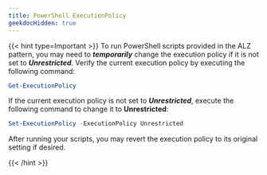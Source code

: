 ```yaml
---
title: PowerShell ExecutionPolicy
geekdocHidden: true
---
```


{{< hint type=Important >}}
To run PowerShell scripts provided in the ALZ pattern, you may need to _**temporarily**_ change the execution policy if it is not set to _**Unrestricted**_. Verify the current execution policy by executing the following command:

```PowerShell
Get-ExecutionPolicy
```

If the current execution policy is not set to _**Unrestricted**_, execute the following command to change it to **Unrestricted**:

```PowerShell
Set-ExecutionPolicy -ExecutionPolicy Unrestricted
```

After running your scripts, you may revert the execution policy to its original setting if desired.

{{< /hint >}}
